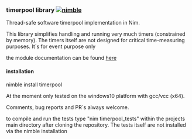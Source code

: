 ### timerpool library [![nimble](https://raw.githubusercontent.com/yglukhov/nimble-tag/master/nimble.png)](https://github.com/yglukhov/nimble-tag)
Thread-safe software timerpool implementation in Nim.

This library simplifies handling and running 
very much timers (constrained by memory).
The timers itself are not designed for 
critical time-measuring purposes. It´s for 
event purpose only

the module documentation can be found [here](https://mikra01.github.io/timerpool/timerpool.html) 

#### installation
nimble install timerpool

At the moment only tested on the windows10 platform with gcc/vcc (x64).

Comments, bug reports and PR´s always welcome.

to compile and run the tests type
"nim timerpool_tests" within the projects main directory after cloning the repository. The tests
itself are not installed via the nimble installation

